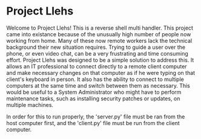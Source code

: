 # Project Llehs
  Welcome to Project Llehs!
    This is a reverse shell multi handler. This project came into existance because of the unusually high number of people now working from home.  Many of these now remote workers lack the technical background their new situation requires. Trying to guide a user over the phone, or even video chat, can be a very frustrating and time consuming effort.  Project Llehs was designed to be a simple solution to address this.  It allows an IT professional to connect directly to a remote client computer and make necessary changes on that computer as if he were typing on that client's keyboard in person.  It also has the ability to connect to multiple computers at the same time and switch between them as necessary.  This would be useful to a System Administrator who might have to perform maintenance tasks, such as installing security patches or updates, on multiple machines.

In order for this to run properly, the 'server.py' file must be ran from the host computer first, and the 'client.py' file must be run from the client computer.
